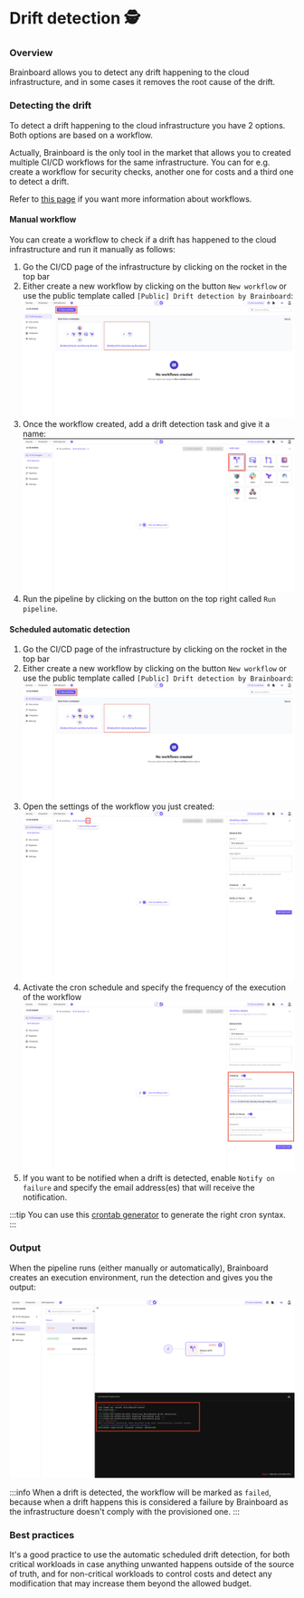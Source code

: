 # Drift detection 🕵️

### Overview

Brainboard allows you to detect any drift happening to the cloud infrastructure, and in some cases it removes the root cause of the drift.

### Detecting the drift

To detect a drift happening to the cloud infrastructure you have 2 options. Both options are based on a workflow.

Actually, Brainboard is the only tool in the market that allows you to created multiple CI/CD workflows for the same infrastructure. You can for e.g. create a workflow for security checks, another one for costs and a third one to detect a drift.

Refer to [this page](https://gitlab.com/brainboard/brainboard/-/blob/main/ci-cd-engine/ci-cd-designer/README.md#workflow) if you want more information about workflows.

#### Manual workflow

You can create a workflow to check if a drift has happened to the cloud infrastructure and run it manually as follows:

1. Go the CI/CD page of the infrastructure by clicking on the rocket in the top bar
2. Either create a new workflow by clicking on the button `New workflow` or use the public template called `[Public] Drift detection by Brainboard`: ![New workflow drift](../.gitbook/assets/new-workflow-drift.png)
3. Once the workflow created, add a drift detection task and give it a name: ![Drift task](../.gitbook/assets/drift-task.png)
4. Run the pipeline by clicking on the button on the top right called `Run pipeline`.

#### Scheduled automatic detection

1. Go the CI/CD page of the infrastructure by clicking on the rocket in the top bar
2. Either create a new workflow by clicking on the button `New workflow` or use the public template called `[Public] Drift detection by Brainboard`: ![New workflow drift](../.gitbook/assets/new-workflow-drift.png)
3. Open the settings of the workflow you just created: ![Workflow settings](../.gitbook/assets/workflow-settings.png)
4. Activate the cron schedule and specify the frequency of the execution of the workflow ![Workflow schedule](../.gitbook/assets/workflow-schedule.png)
5. If you want to be notified when a drift is detected, enable `Notify on failure` and specify the email address(es) that will receive the notification.

:::tip You can use this [crontab generator](https://codebeautify.org/crontab-format) to generate the right cron syntax. :::

### Output

When the pipeline runs (either manually or automatically), Brainboard creates an execution environment, run the detection and gives you the output:

![Drift task output](../.gitbook/assets/drift-task-output.png)

:::info When a drift is detected, the workflow will be marked as `failed`, because when a drift happens this is considered a failure by Brainboard as the infrastructure doesn't comply with the provisioned one. :::

### Best practices

It's a good practice to use the automatic scheduled drift detection, for both critical workloads in case anything unwanted happens outside of the source of truth, and for non-critical workloads to control costs and detect any modification that may increase them beyond the allowed budget.
